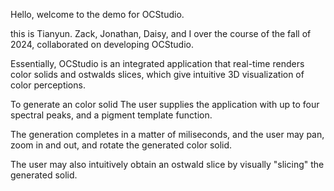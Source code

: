 Hello, welcome to the demo for OCStudio.

this is Tianyun. Zack, Jonathan, Daisy, and I over the course of the fall of 2024,
collaborated on developing OCStudio.

Essentially, OCStudio is an integrated application that real-time renders color solids and ostwalds slices, which give
intuitive 3D visualization of color perceptions.

To generate an color solid The user supplies the application with up to four spectral peaks, and a pigment template function.

The generation completes in a matter of miliseconds, and the user may pan, zoom in and out, and rotate the generated color solid.

The user may also intuitively obtain an ostwald slice by visually "slicing" the generated solid.

